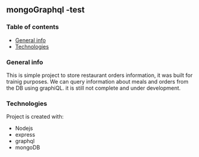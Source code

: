 ## mongoGraphql -test

### Table of contents
* [General info](#general-info)
* [Technologies](#technologies)

### General info
This is simple project to store restaurant orders information, it was built for trainig purposes. We can query information about meals and orders from the DB using graphiQL.
it is still not complete and under development.


	
### Technologies
Project is created with:
* Nodejs
* express
* graphql
* mongoDB
